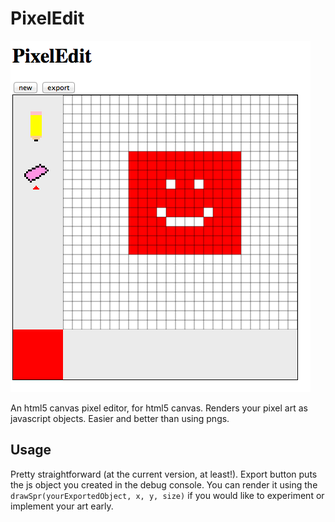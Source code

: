 PixelEdit
=========
![Screenshot](screenshot.png)

An html5 canvas pixel editor, for html5 canvas. Renders your pixel art as javascript objects. Easier and better than using pngs.

Usage
-----
Pretty straightforward (at the current version, at least!). Export button puts the js object you created in the debug console. You can render it using the `drawSpr(yourExportedObject, x, y, size)` if you would like to experiment or implement your art early.
